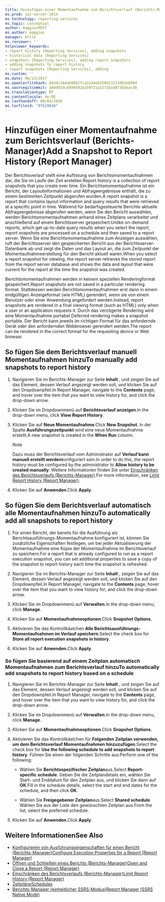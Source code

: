 ```yaml
---
title: Hinzufügen einer Momentaufnahme zum Berichtsverlauf (Berichts-Manager) | Microsoft-Dokumentation
ms.prod: sql-server-2014
ms.technology: reporting-services
ms.topic: conceptual
author: maggiesMSFT
ms.author: maggies
manager: kfile
ms.reviewer: ''
helpviewer_keywords:
- report history [Reporting Services], adding snapshots
- historical data [Reporting Services]
- snapshots [Reporting Services], adding report snapshots
- adding snapshots to report history
- report snapshots [Reporting Services], adding
ms.custom: ''
ms.date: 06/13/2017
ms.openlocfilehash: 84d4c264ab0b82fca2a34e6356b53113d63e6994
ms.sourcegitcommit: ad4d92dce894592a259721a1571b1d8736abacdb
ms.translationtype: MT
ms.contentlocale: de-DE
ms.lasthandoff: 08/04/2020
ms.locfileid: "87619626"
---
```

# <a name="add-a-snapshot-to-report-history-report-manager"></a><span data-ttu-id="1af84-102">Hinzufügen einer Momentaufnahme zum Berichtsverlauf (Berichts-Manager)</span><span class="sxs-lookup"><span data-stu-id="1af84-102">Add a Snapshot to Report History (Report Manager)</span></span>

<span data-ttu-id="1af84-103">Der Berichtsverlauf stellt eine Auflistung von Berichtsmomentaufnahmen dar, die Sie im Laufe der Zeit erstellen.</span><span class="sxs-lookup"><span data-stu-id="1af84-103">Report history is a collection of report snapshots that you create over time.</span></span> <span data-ttu-id="1af84-104">Ein Berichtsmomentaufnahme ist ein Bericht, der Layoutinformationen und Abfrageergebnisse enthält, die zu einem bestimmten Zeitpunkt abgerufen wurden.</span><span class="sxs-lookup"><span data-stu-id="1af84-104">A report snapshot is a report that contains layout information and query results that were retrieved at a specific point in time.</span></span> <span data-ttu-id="1af84-105">Während für bedarfsgesteuerte Berichte aktuelle Abfrageergebnisse abgerufen werden, wenn Sie den Bericht auswählen, werden Berichtsmomentaufnahmen anhand eines Zeitplans verarbeitet und anschließend auf einem Berichtsserver gespeichert.</span><span class="sxs-lookup"><span data-stu-id="1af84-105">Unlike on-demand reports, which get up-to-date query results when you select the report, report snapshots are processed on a schedule and then saved to a report server.</span></span> <span data-ttu-id="1af84-106">Wenn Sie eine Berichtsmomentaufnahme zum Anzeigen auswählen, ruft der Berichtsserver den gespeicherten Bericht aus der Berichtsserver-Datenbank ab und zeigt die Daten und das Layout an, die zum Zeitpunkt der Momentaufnahmeerstellung für den Bericht aktuell waren.</span><span class="sxs-lookup"><span data-stu-id="1af84-106">When you select a report snapshot for viewing, the report server retrieves the stored report from the report server database and shows the data and layout that were current for the report at the time the snapshot was created.</span></span>  
  
<span data-ttu-id="1af84-107">Berichtsmomentaufnahmen werden in keinem speziellen Renderingformat gespeichert.</span><span class="sxs-lookup"><span data-stu-id="1af84-107">Report snapshots are not saved in a particular rendering format.</span></span> <span data-ttu-id="1af84-108">Stattdessen werden Berichtsmomentaufnahmen erst dann in einem endgültigen Anzeigeformat (wie HTML) gerendert, wenn sie von einem Benutzer oder einer Anwendung angefordert werden.</span><span class="sxs-lookup"><span data-stu-id="1af84-108">Instead, report snapshots are rendered in a final viewing format (such as HTML) only when a user or an application requests it.</span></span> <span data-ttu-id="1af84-109">Durch das verzögerte Rendering wird eine Momentaufnahme portabel.</span><span class="sxs-lookup"><span data-stu-id="1af84-109">Deferred rendering makes a snapshot portable.</span></span> <span data-ttu-id="1af84-110">Der Bericht kann jeweils im richtigen Format für das anfordernde Gerät oder den anfordernden Webbrowser gerendert werden.</span><span class="sxs-lookup"><span data-stu-id="1af84-110">The report can be rendered in the correct format for the requesting device or Web browser.</span></span>  
  
## <a name="to-manually-add-snapshots-to-report-history"></a><span data-ttu-id="1af84-111">So fügen Sie dem Berichtsverlauf manuell Momentaufnahmen hinzu</span><span class="sxs-lookup"><span data-stu-id="1af84-111">To manually add snapshots to report history</span></span>

1. <span data-ttu-id="1af84-112">Navigieren Sie im Berichts-Manager zur Seite **Inhalt** , und zeigen Sie auf das Element, dessen Verlauf angezeigt werden soll, und klicken Sie auf den Dropdownpfeil.</span><span class="sxs-lookup"><span data-stu-id="1af84-112">In Report Manager, navigate to the **Contents** page, and hover over the item that you want to view history for, and click the drop-down arrow.</span></span>
  
2. <span data-ttu-id="1af84-113">Klicken Sie im Dropdownmenü auf **Berichtsverlauf anzeigen**.</span><span class="sxs-lookup"><span data-stu-id="1af84-113">In the drop-down menu, click **View Report History**.</span></span>  
  
3. <span data-ttu-id="1af84-114">Klicken Sie auf **Neue Momentaufnahme**.</span><span class="sxs-lookup"><span data-stu-id="1af84-114">Click **New Snapshot**.</span></span> <span data-ttu-id="1af84-115">In der Spalte **Ausführungszeitpunkt** wird eine neue Momentaufnahme erstellt.</span><span class="sxs-lookup"><span data-stu-id="1af84-115">A new snapshot is created in the **When Run** column.</span></span>  
  
    > [!NOTE]
    > <span data-ttu-id="1af84-116">Dazu muss der Berichtsverlauf vom Administrator auf **Verlauf kann manuell erstellt werden**konfiguriert sein.</span><span class="sxs-lookup"><span data-stu-id="1af84-116">In order to do this, the report history must be configured by the administrator to **Allow history to be created manually**.</span></span> <span data-ttu-id="1af84-117">Weitere Informationen finden Sie unter [Einschränken des Berichtsverlaufs &#40;Berichts-Manager&#41;](../reports/limit-report-history-report-manager.md).</span><span class="sxs-lookup"><span data-stu-id="1af84-117">For more information, see [Limit Report History &#40;Report Manager&#41;](../reports/limit-report-history-report-manager.md).</span></span>

4. <span data-ttu-id="1af84-118">Klicken Sie auf **Anwenden**.</span><span class="sxs-lookup"><span data-stu-id="1af84-118">Click **Apply**.</span></span>

## <a name="to-automatically-add-all-snapshots-to-report-history"></a><span data-ttu-id="1af84-119">So fügen Sie dem Berichtsverlauf automatisch alle Momentaufnahmen hinzu</span><span class="sxs-lookup"><span data-stu-id="1af84-119">To automatically add all snapshots to report history</span></span>  
  
1. <span data-ttu-id="1af84-120">Für einen Bericht, der bereits für die Ausführung als Berichtsausführungs-Momentaufnahme konfiguriert ist, können Sie zusätzliche Eigenschaften festlegen, um bei jeder Aktualisierung der Momentaufnahme eine Kopie der Momentaufnahme im Berichtsverlauf zu speichern.</span><span class="sxs-lookup"><span data-stu-id="1af84-120">For a report that is already configured to run as a report execution snapshot, you can set additional properties to save a copy of the snapshot to report history each time the snapshot is refreshed.</span></span>  
  
2. <span data-ttu-id="1af84-121">Navigieren Sie im Berichts-Manager zur Seite **Inhalt** , zeigen Sie auf das Element, dessen Verlauf angezeigt werden soll, und klicken Sie auf den Dropdownpfeil.</span><span class="sxs-lookup"><span data-stu-id="1af84-121">In Report Manager, navigate to the **Contents** page, hover over the item that you want to view history for, and click the drop-down arrow.</span></span>  
  
3. <span data-ttu-id="1af84-122">Klicken Sie im Dropdownmenü auf **Verwalten**.</span><span class="sxs-lookup"><span data-stu-id="1af84-122">In the drop-down menu, click **Manage**.</span></span>  
  
4. <span data-ttu-id="1af84-123">Klicken Sie auf **Momentaufnahmeoptionen**.</span><span class="sxs-lookup"><span data-stu-id="1af84-123">Click **Snapshot Options**.</span></span>  
  
5. <span data-ttu-id="1af84-124">Aktivieren Sie das Kontrollkästchen **Alle Berichtsausführungs-Momentaufnahmen im Verlauf speichern**.</span><span class="sxs-lookup"><span data-stu-id="1af84-124">Select the check box for **Store all report execution snapshots in history**.</span></span>  
  
6. <span data-ttu-id="1af84-125">Klicken Sie auf **Anwenden**.</span><span class="sxs-lookup"><span data-stu-id="1af84-125">Click **Apply**.</span></span>  
  
### <a name="to-automatically-add-snapshots-to-report-history-based-on-a-schedule"></a><span data-ttu-id="1af84-126">So fügen Sie basierend auf einem Zeitplan automatisch Momentaufnahmen zum Berichtsverlauf hinzu</span><span class="sxs-lookup"><span data-stu-id="1af84-126">To automatically add snapshots to report history based on a schedule</span></span>  
  
1. <span data-ttu-id="1af84-127">Navigieren Sie im Berichts-Manager zur Seite **Inhalt** , und zeigen Sie auf das Element, dessen Verlauf angezeigt werden soll, und klicken Sie auf den Dropdownpfeil.</span><span class="sxs-lookup"><span data-stu-id="1af84-127">In Report Manager, navigate to the **Contents** page, and hover over the item that you want to view history for, and click the drop-down arrow.</span></span>  
  
2. <span data-ttu-id="1af84-128">Klicken Sie im Dropdownmenü auf **Verwalten**.</span><span class="sxs-lookup"><span data-stu-id="1af84-128">In the drop-down menu, click **Manage**.</span></span>  
  
3. <span data-ttu-id="1af84-129">Klicken Sie auf **Momentaufnahmeoptionen**.</span><span class="sxs-lookup"><span data-stu-id="1af84-129">Click **Snapshot Options**.</span></span>  
  
4. <span data-ttu-id="1af84-130">Aktivieren Sie das Kontrollkästchen für **Folgenden Zeitplan verwenden, um dem Berichtsverlauf Momentaufnahmen hinzuzufügen**.</span><span class="sxs-lookup"><span data-stu-id="1af84-130">Select the check box for **Use the following schedule to add snapshots to report history**.</span></span> <span data-ttu-id="1af84-131">Führen Sie einen der folgenden Schritte aus:</span><span class="sxs-lookup"><span data-stu-id="1af84-131">Perform one of the following:</span></span>  
  
    - <span data-ttu-id="1af84-132">Wählen Sie **Berichtsspezifischer Zeitplan**aus.</span><span class="sxs-lookup"><span data-stu-id="1af84-132">Select **Report-specific schedule**.</span></span> <span data-ttu-id="1af84-133">Geben Sie die Zeitplandetails ein, wählen Sie Start- und Enddatum für den Zeitplan aus, und klicken Sie dann auf **OK**.</span><span class="sxs-lookup"><span data-stu-id="1af84-133">Fill in the schedule details, select the start and end dates for the schedule, and then click **OK**.</span></span>  
  
    - <span data-ttu-id="1af84-134">Wählen Sie **Freigegebener Zeitplan**aus.</span><span class="sxs-lookup"><span data-stu-id="1af84-134">Select **Shared schedule**.</span></span> <span data-ttu-id="1af84-135">Wählen Sie aus der Liste den gewünschten Zeitplan aus.</span><span class="sxs-lookup"><span data-stu-id="1af84-135">From the list, select the preferred schedule.</span></span>  
  
5. <span data-ttu-id="1af84-136">Klicken Sie auf **Anwenden**.</span><span class="sxs-lookup"><span data-stu-id="1af84-136">Click **Apply**.</span></span>  
  
## <a name="see-also"></a><span data-ttu-id="1af84-137">Weitere Informationen</span><span class="sxs-lookup"><span data-stu-id="1af84-137">See Also</span></span>

- [<span data-ttu-id="1af84-138">Konfigurieren von Ausführungseigenschaften für einen Bericht &#40;Berichts-Manager&#41;</span><span class="sxs-lookup"><span data-stu-id="1af84-138">Configure Execution Properties for a Report  &#40;Report Manager&#41;</span></span>](../reports/configure-execution-properties-for-a-report-report-manager.md)
- [<span data-ttu-id="1af84-139">Öffnen und Schließen eines Berichts (Berichts-Manager)</span><span class="sxs-lookup"><span data-stu-id="1af84-139">Open and Close a Report &#40;Report Manager&#41;</span></span>](../reports/open-and-close-a-report-report-manager.md)
- [<span data-ttu-id="1af84-140">Einschränken des Berichtsverlaufs (Berichts-Manager)</span><span class="sxs-lookup"><span data-stu-id="1af84-140">Limit Report History &#40;Report Manager&#41;</span></span>](../reports/limit-report-history-report-manager.md)
- [<span data-ttu-id="1af84-141">Zeitpläne</span><span class="sxs-lookup"><span data-stu-id="1af84-141">Schedules</span></span>](../subscriptions/schedules.md)   
- [<span data-ttu-id="1af84-142">Berichts-Manager &#40;einheitlicher SSRS-Modus&#41;</span><span class="sxs-lookup"><span data-stu-id="1af84-142">Report Manager  &#40;SSRS Native Mode&#41;</span></span>](../report-manager-ssrs-native-mode.md)